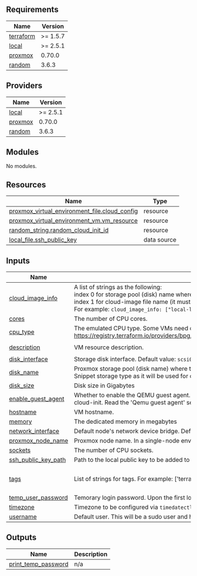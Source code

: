 <!-- BEGIN_TF_DOCS -->
## Requirements

| Name | Version |
|------|---------|
| <a name="requirement_terraform"></a> [terraform](#requirement\_terraform) | >= 1.5.7 |
| <a name="requirement_local"></a> [local](#requirement\_local) | >= 2.5.1 |
| <a name="requirement_proxmox"></a> [proxmox](#requirement\_proxmox) | 0.70.0 |
| <a name="requirement_random"></a> [random](#requirement\_random) | 3.6.3 |

## Providers

| Name | Version |
|------|---------|
| <a name="provider_local"></a> [local](#provider\_local) | >= 2.5.1 |
| <a name="provider_proxmox"></a> [proxmox](#provider\_proxmox) | 0.70.0 |
| <a name="provider_random"></a> [random](#provider\_random) | 3.6.3 |

## Modules

No modules.

## Resources

| Name | Type |
|------|------|
| [proxmox_virtual_environment_file.cloud_config](https://registry.terraform.io/providers/bpg/proxmox/0.70.0/docs/resources/virtual_environment_file) | resource |
| [proxmox_virtual_environment_vm.vm_resource](https://registry.terraform.io/providers/bpg/proxmox/0.70.0/docs/resources/virtual_environment_vm) | resource |
| [random_string.random_cloud_init_id](https://registry.terraform.io/providers/hashicorp/random/3.6.3/docs/resources/string) | resource |
| [local_file.ssh_public_key](https://registry.terraform.io/providers/hashicorp/local/latest/docs/data-sources/file) | data source |

## Inputs

| Name | Description | Type | Default | Required |
|------|-------------|------|---------|:--------:|
| <a name="input_cloud_image_info"></a> [cloud\_image\_info](#input\_cloud\_image\_info) | A list of strings as the following:<br/>  index 0 for storage pool (disk) name where the cloud image iso, img, qcow... etc is stored.<br/>  index 1 for cloud-image file name (it must end with `.img` extension)<br/>  For example: `cloud_image_info: ["local-lvm", "debian-12-generic.qcow2.img"]`. | `list(string)` | n/a | yes |
| <a name="input_cores"></a> [cores](#input\_cores) | The number of CPU cores. | `number` | `1` | no |
| <a name="input_cpu_type"></a> [cpu\_type](#input\_cpu\_type) | The emulated CPU type. Some VMs need certain types of CPUs. See available values in https://registry.terraform.io/providers/bpg/proxmox/latest/docs/resources/virtual_environment_vm#host | `string` | `"qemu64"` | no |
| <a name="input_description"></a> [description](#input\_description) | VM resource description. | `string` | `"Managed by Terraform"` | no |
| <a name="input_disk_interface"></a> [disk\_interface](#input\_disk\_interface) | Storage disk interface. Default value: `scsi0`. | `string` | `"scsi0"` | no |
| <a name="input_disk_name"></a> [disk\_name](#input\_disk\_name) | Proxmox storage pool (disk name) where the VM's disk should be stored. The disk must support the Snippet storage type as it will be used for other resources. | `string` | n/a | yes |
| <a name="input_disk_size"></a> [disk\_size](#input\_disk\_size) | Disk size in Gigabytes | `string` | n/a | yes |
| <a name="input_enable_guest_agent"></a> [enable\_guest\_agent](#input\_enable\_guest\_agent) | Whether to enable the QEMU guest agent. You must install `qemu-guest-agent` - it could be installed via cloud-init. Read the 'Qemu guest agent' section in bpg/proxmox docs first. | `bool` | `false` | no |
| <a name="input_hostname"></a> [hostname](#input\_hostname) | VM hostname. | `string` | n/a | yes |
| <a name="input_memory"></a> [memory](#input\_memory) | The dedicated memory in megabytes | `number` | `512` | no |
| <a name="input_network_interface"></a> [network\_interface](#input\_network\_interface) | Default node's network device bridge. Default value: `vmbr0`. | `string` | `"vmbr0"` | no |
| <a name="input_proxmox_node_name"></a> [proxmox\_node\_name](#input\_proxmox\_node\_name) | Proxmox node name. In a single-node environment, it's typically: `pve` | `string` | n/a | yes |
| <a name="input_sockets"></a> [sockets](#input\_sockets) | The number of CPU sockets. | `number` | `1` | no |
| <a name="input_ssh_public_key_path"></a> [ssh\_public\_key\_path](#input\_ssh\_public\_key\_path) | Path to the local public key to be added to the default user's `.ssh/authorized_keys` file. | `string` | n/a | yes |
| <a name="input_tags"></a> [tags](#input\_tags) | List of strings for tags. For example: ['terraform', 'ubuntu']. | `list(string)` | <pre>[<br/>  "terraform"<br/>]</pre> | no |
| <a name="input_temp_user_password"></a> [temp\_user\_password](#input\_temp\_user\_password) | Temorary login password. Upon the first login, a prompt to change the password will be presented. | `string` | `"changeme"` | no |
| <a name="input_timezone"></a> [timezone](#input\_timezone) | Timezone to be configured via `timedatectl` in cloud-init template. | `string` | n/a | yes |
| <a name="input_username"></a> [username](#input\_username) | Default user. This will be a sudo user and have SSH login access. | `string` | n/a | yes |

## Outputs

| Name | Description |
|------|-------------|
| <a name="output_print_temp_password"></a> [print\_temp\_password](#output\_print\_temp\_password) | n/a |
<!-- END_TF_DOCS -->
